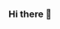 ### Hi there 👋

<!--
**YoannCheung/YoannCheung** is a ✨ _special_ ✨ repository because its `README.md` (this file) appears on your GitHub profile.

Here are some ideas to get you started:

- 🔭 I’m currently working on NLP.
- 🌱 I’m currently learning Information Systems.
- 👯 I’m looking to collaborate on LLM applications.
- 🤔 I’m looking for help with deep learning model design.
-->
